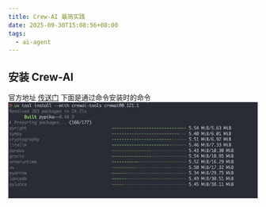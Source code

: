 ```yaml
---
title: Crew-AI 最简实践
date: 2025-09-30T15:08:56+08:00
tags:
  - ai-agent
---
```

## 安装 Crew-AI

官方地址 [传送门](https://docs.crewai.com/en/installation)
下面是通过命令安装时的命令
![安装过程](craw-ai-1.png)